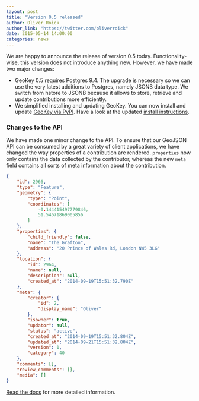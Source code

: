 ```yaml
---
layout: post
title: "Version 0.5 released"
author: Oliver Roick
author_link: "https://twitter.com/oliverroick"
date: 2015-05-14 14:00:00
categories: news
---
```


We are happy to announce the release of version 0.5 today. Functionality-wise, this version does not introduce anything new. However, we have made two major changes:

- GeoKey 0.5 requires Postgres 9.4. The upgrade is necessary so we can use the very latest additions to Postgres, namely JSONB data type. We switch from hstore to JSONB because it allows to store, retrieve and update contributions more efficiently.
- We simplified installing and updating GeoKey. You can now install and update [GeoKey via PyPI](https://pypi.python.org/pypi/geokey). Have a look at the updated [install instructions](http://geokey.org.uk/help/how-to-install.html).

### Changes to the API

We have made one minor change to the API. To ensure that our GeoJSON API can be consumed by a great variety of client applications, we have changed the way properties of a contribution are rendered. `properties` now only contains the data collected by the contributor, whereas the new `meta` field contains all sorts of meta information about the contribution.

```json
{
    "id": 2966,
    "type": "Feature",
    "geometry": {
        "type": "Point",
        "coordinates": [
            -0.144415497779846,
            51.54671869005856
        ]
    },
    "properties": {
        "child_friendly": false,
        "name": "The Grafton",
        "address": "20 Prince of Wales Rd, London NW5 3LG"
    },
    "location": {
        "id": 2964,
        "name": null,
        "description": null,
        "created_at": "2014-09-19T15:51:32.790Z"
    },
    "meta": {
        "creator": {
            "id": 2,
            "display_name": "Oliver"
        },
        "isowner": true,
        "updator": null,
        "status": "active",
        "created_at": "2014-09-19T15:51:32.804Z",
        "updated_at": "2014-09-21T15:51:32.804Z",
        "version": 1,
        "category": 40
    },
    "comments": [],
    "review_comments": [],
    "media": []
}
```

[Read the docs](/docs/web/contribution-response.html) for more detailed information.
